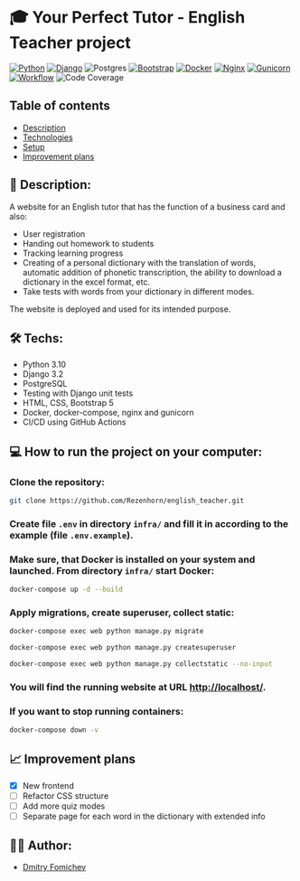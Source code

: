 # :mortar_board: Your Perfect Tutor - English Teacher project
[![Python](https://img.shields.io/badge/python-3670A0?style=for-the-badge&logo=python&logoColor=ffdd54)](https://www.python.org/downloads/release/python-379/) [![Django](https://img.shields.io/badge/django-%23092E20.svg?style=for-the-badge&logo=django&logoColor=white)](https://www.djangoproject.com/) ![Postgres](https://img.shields.io/badge/postgres-%23316192.svg?style=for-the-badge&logo=postgresql&logoColor=white) [![Bootstrap](https://img.shields.io/badge/bootstrap-%23563D7C.svg?style=for-the-badge&logo=bootstrap&logoColor=white)](https://getbootstrap.com/) [![Docker](https://img.shields.io/badge/docker-%230db7ed.svg?style=for-the-badge&logo=docker&logoColor=white)](https://www.docker.com/) [![Nginx](https://img.shields.io/badge/nginx-%23009639.svg?style=for-the-badge&logo=nginx&logoColor=white)](https://nginx.org/) [![Gunicorn](https://img.shields.io/badge/gunicorn-%298729.svg?style=for-the-badge&logo=gunicorn&logoColor=white)](https://gunicorn.org/) [![Workflow](https://github.com/Rezenhorn/english_teacher/actions/workflows/main.yml/badge.svg)](https://github.com/Rezenhorn/english_teacher/actions/workflows/main.yml) ![Code Coverage](https://img.shields.io/badge/Coverage-97%25-brightgreen.svg)

## Table of contents

<!-- toc -->

- [Description](#page_with_curl-description)
- [Technologies](#hammer_and_wrench-techs)
- [Setup](#computer-how-to-run-the-project-on-your-computer)
- [Improvement plans](#chart_with_upwards_trend-improvement-plans)

<!-- tocstop -->

## :page_with_curl: Description:

A website for an English tutor that has the function of a business card and also:
- User registration
- Handing out homework to students
- Tracking learning progress
- Creating of a personal dictionary with the translation of words, automatic addition of phonetic transcription, the ability to download a dictionary in the excel format, etc.
- Take tests with words from your dictionary in different modes.

The website is deployed and used for its intended purpose.

## :hammer_and_wrench: Techs:

- Python 3.10
- Django 3.2
- PostgreSQL
- Testing with Django unit tests
- HTML, CSS, Bootstrap 5
- Docker, docker-compose, nginx and gunicorn
- CI/CD using GitHub Actions

## :computer: How to run the project on your computer:

### Clone the repository:

```bash
git clone https://github.com/Rezenhorn/english_teacher.git
```

### Create file `.env` in directory `infra/` and fill it in according to the example (file `.env.example`).

### Make sure, that Docker is installed on your system and launched. From directory `infra/` start Docker:

```bash
docker-compose up -d --build
```

### Apply migrations, create superuser, collect static:

```bash
docker-compose exec web python manage.py migrate
```

```bash
docker-compose exec web python manage.py createsuperuser
```

```bash
docker-compose exec web python manage.py collectstatic --no-input
```

### You will find the running website at URL <http://localhost/>.

### If you want to stop running containers:

```bash
docker-compose down -v
```

## :chart_with_upwards_trend: Improvement plans

- [x] New frontend
- [ ] Refactor CSS structure
- [ ] Add more quiz modes
- [ ] Separate page for each word in the dictionary with extended info

## 👨‍💻 Author:

- [Dmitry Fomichev](https://github.com/Rezenhorn)